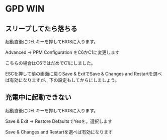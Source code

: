 # GPD WIN

## スリープしてたら落ちる

起動直後にDELキーを押してBIOSに入ります。

Advanced → PPM Configuration をC6かC1に変更します

こちらの場合はC6ではだめでC1にしました。

ESCを押して前の画面に戻りSave & ExitでSave & Changes and Restartを選べば有効になりますが、下の設定もしてからにしましょう。

## 充電中に起動できない

起動直後にDELキーを押してBIOSに入ります。

Save & Exit → Restore DefaultsでYesを。選択します

Save & Changes and Restartを選べば有効になります

